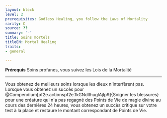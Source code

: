 ```yaml
---
layout: block
level: 2
prerequisites: Godless Healing, you follow the Laws of Mortality
rarity: C
source: ??
summary: '-'
title: Soins mortels
titleEN: Mortal Healing
traits:
- general

---
```


<p><span><strong>Prérequis</strong> Soins profanes, vous suivez les Lois de la Mortalité<br></span></p>
<hr>
<p>Vous obtenez de meilleurs soins lorsque les dieux n'interfèrent pas. Lorsque vous obtenez un succès pour @Compendium[pf2e.actionspf2e.1kGNdIIhuglAjIp9]{Soigner les blessures} pour une créature qui n'a pas regagné des Points de Vie de magie divine au cours des dernières 24 heures, vous obtenez un succès critique sur votre test à la place et restaure le montant correspondant de Points de Vie.&nbsp;</p>